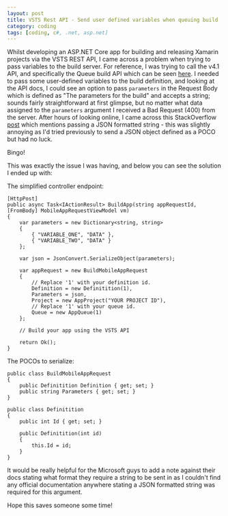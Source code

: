 ```yaml
---
layout: post
title: VSTS Rest API - Send user defined variables when queuing build
category: coding
tags: [coding, c#, .net, asp.net]
---
```


Whilst developing an ASP.NET Core app for building and releasing Xamarin projects via the VSTS REST API, I came across a problem when trying to pass variables to the build 
server. For reference, I was trying to call the v4.1 API, and specifically the Queue build API which can be seen [here](https://docs.microsoft.com/en-us/rest/api/vsts/build/builds/queue?view=vsts-rest-4.1).
I needed to pass some user-defined variables to the build definition, and looking at the API docs, I could see an option to pass `parameters` in the Request Body which is defined as "The parameters for the build" and accepts a string; sounds fairly straightforward
at first glimpse, but no matter what data assigned to the `parameters` argument I received a Bad Request (400) from the server. After hours of looking online, I came across this StackOverflow [post](https://stackoverflow.com/questions/34343084/start-a-build-and-passing-variables-through-vsts-rest-api)
which mentions passing a JSON formatted string - this was slightly annoying as I'd tried previously to send a JSON object defined as a POCO but had no luck.

Bingo!

This was exactly the issue I was having, and below you can see the solution I ended up with:

The simplified controller endpoint:

```
[HttpPost]
public async Task<IActionResult> BuildApp(string appRequestId, [FromBody] MobileAppRequestViewModel vm)
{	
	var parameters = new Dictionary<string, string>
	{
		{ "VARIABLE_ONE", "DATA" },
		{ "VARIABLE_TWO", "DATA" }
	};

	var json = JsonConvert.SerializeObject(parameters);

	var appRequest = new BuildMobileAppRequest
	{
		// Replace '1' with your definition id.
		Definition = new Definitition(1),
		Parameters = json,
		Project = new AppProject("YOUR PROJECT ID"),
		// Replace '1' with your queue id.
		Queue = new AppQueue(1)
	};

	// Build your app using the VSTS API
	
	return Ok();
}
```

The POCOs to serialize:

```
public class BuildMobileAppRequest
{
	public Definitition Definition { get; set; }		
	public string Parameters { get; set; }
}

public class Definitition
{
	public int Id { get; set; }

	public Definitition(int id)
	{
		this.Id = id;
	}
}
```

It would be really helpful for the Microsoft guys to add a note against their docs stating what format they require a string to be sent in as I couldn't find any official documentation
anywhere stating a JSON formatted string was required for this argument.

Hope this saves someone some time!
